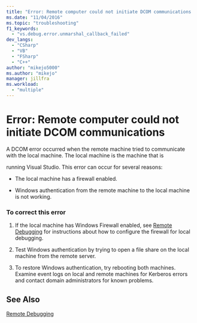 ```yaml
---
title: "Error: Remote computer could not initiate DCOM communications | Microsoft Docs"
ms.date: "11/04/2016"
ms.topic: "troubleshooting"
f1_keywords:
  - "vs.debug.error.unmarshal_callback_failed"
dev_langs:
  - "CSharp"
  - "VB"
  - "FSharp"
  - "C++"
author: "mikejo5000"
ms.author: "mikejo"
manager: jillfra
ms.workload:
  - "multiple"
---
```

# Error: Remote computer could not initiate DCOM communications
A DCOM error occurred when the remote machine tried to communicate with the local machine. The local machine is the machine that is

 running Visual Studio. This error can occur for several reasons:

-   The local machine has a firewall enabled.

-   Windows authentication from the remote machine to the local machine is not working.

### To correct this error

1. If the local machine has Windows Firewall enabled, see [Remote Debugging](../debugger/remote-debugging.md) for instructions about how to configure the firewall for local debugging.

2. Test Windows authentication by trying to open a file share on the local machine from the remote server.

3. To restore Windows authentication, try rebooting both machines. Examine event logs on local and remote machines for Kerberos errors and contact domain administrators for known problems.

## See Also
 [Remote Debugging](../debugger/remote-debugging.md)
